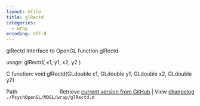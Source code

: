 ```yaml
---
layout: mfile
title: glRectd
categories:
  - wrap
encoding: UTF-8
---
```


glRectd  Interface to OpenGL function glRectd

usage:  glRectd( x1, y1, x2, y2 )

C function:  void glRectd(GLdouble x1, GLdouble y1, GLdouble x2, GLdouble y2)


<div class="code_header" style="text-align:right;">
  <span style="float:left;">Path&nbsp;&nbsp;</span> <span class="counter">Retrieve <a href=
  "https://raw.github.com/Psychtoolbox-3/Psychtoolbox-3/beta/./PsychOpenGL/MOGL/wrap/glRectd.m">current version from GitHub</a> | View <a href=
  "https://github.com/Psychtoolbox-3/Psychtoolbox-3/commits/beta/./PsychOpenGL/MOGL/wrap/glRectd.m">changelog</a></span>
</div>
<div class="code">
  <code>./PsychOpenGL/MOGL/wrap/glRectd.m</code>
</div>
